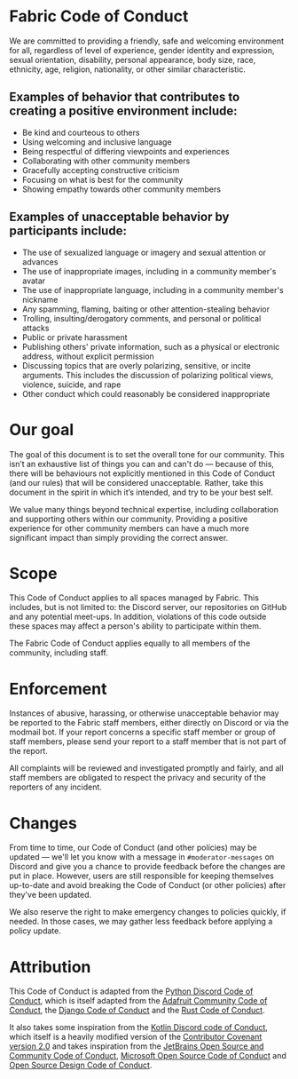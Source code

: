 # Fabric Code of Conduct

We are committed to providing a friendly, safe and welcoming environment for all, regardless of level of experience, gender identity and expression, sexual orientation, disability, personal appearance, body size, race, ethnicity, age, religion, nationality, or other similar characteristic.

## Examples of behavior that contributes to creating a positive environment include:

* Be kind and courteous to others
* Using welcoming and inclusive language
* Being respectful of differing viewpoints and experiences
* Collaborating with other community members
* Gracefully accepting constructive criticism
* Focusing on what is best for the community
* Showing empathy towards other community members

## Examples of unacceptable behavior by participants include:

* The use of sexualized language or imagery and sexual attention or advances
* The use of inappropriate images, including in a community member's avatar
* The use of inappropriate language, including in a community member's nickname
* Any spamming, flaming, baiting or other attention-stealing behavior
* Trolling, insulting/derogatory comments, and personal or political attacks
* Public or private harassment
* Publishing others' private information, such as a physical or electronic address, without explicit permission
* Discussing topics that are overly polarizing, sensitive, or incite arguments. This includes the discussion of polarizing political views, violence, suicide, and rape
* Other conduct which could reasonably be considered inappropriate

# Our goal

The goal of this document is to set the overall tone for our community. This isn’t an exhaustive list of things you can and can't do — because of this, there will be behaviours not explicitly mentioned in this Code of Conduct (and our rules) that will be considered unacceptable. Rather, take this document in the spirit in which it’s intended, and try to be your best self.

We value many things beyond technical expertise, including collaboration and supporting others within our community. Providing a positive experience for other community members can have a much more significant impact than simply providing the correct answer.

# Scope

This Code of Conduct applies to all spaces managed by Fabric. This includes, but is not limited to: the Discord server, our repositories on GitHub and any potential meet-ups. In addition, violations of this code outside these spaces may affect a person's ability to participate within them.

The Fabric Code of Conduct applies equally to all members of the community, including staff.

# Enforcement

Instances of abusive, harassing, or otherwise unacceptable behavior may be reported to the Fabric staff members, either directly on Discord or via the modmail bot. If your report concerns a specific staff member or group of staff members, please send your report to a staff member that is not part of the report.

All complaints will be reviewed and investigated promptly and fairly, and all staff members are obligated to respect the privacy and security of the reporters of any incident. 

# Changes

From time to time, our Code of Conduct (and other policies) may be updated — we'll let you know with a message in `#moderator-messages` on Discord and give you a chance to provide feedback before the changes are put in place. However, users are still responsible for keeping themselves up-to-date and avoid breaking the Code of Conduct (or other policies) after they've been updated.

We also reserve the right to make emergency changes to policies quickly, if needed. In those cases, we may gather less feedback before applying a policy update.

# Attribution

This Code of Conduct is adapted from the [Python Discord Code of Conduct](https://pythondiscord.com/pages/code-of-conduct/), which is itself adapted from the [Adafruit Community Code of Conduct](https://github.com/adafruit/Adafruit_Community_Code_of_Conduct/blob/master/code-of-conduct.md), the [Django Code of Conduct](https://www.djangoproject.com/conduct/) and the [Rust Code of Conduct](https://www.rust-lang.org/en-US/conduct.html).

It also takes some inspiration from the [Kotlin Discord code of Conduct](https://kotlindiscord.com/docs/code-of-conduct), which itself is a heavily modified version of the [Contributor Covenant version 2.0](https://www.contributor-covenant.org/version/2/0/code_of_conduct.html) and takes inspiration from the [JetBrains Open Source and Community Code of Conduct](https://confluence.jetbrains.com/display/ALL/JetBrains+Open+Source+and+Community+Code+of+Conduct), [Microsoft Open Source Code of Conduct](https://microsoft.github.io/codeofconduct/) and [Open Source Design Code of Conduct](https://opensourcedesign.net/code-of-conduct/).  
